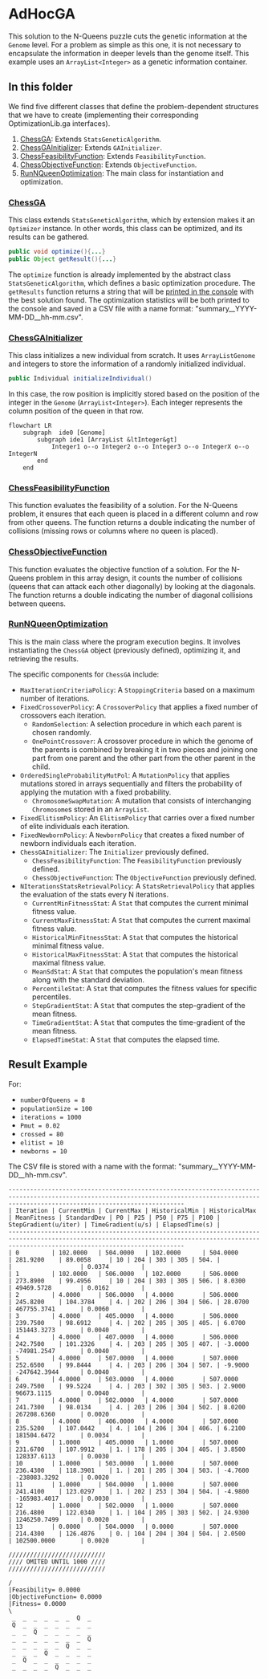 # AdHocGA
This solution to the N-Queens puzzle cuts the genetic information at the `Genome` level. For a problem as simple
as this one, it is not necessary to encapsulate the information in deeper levels than the genome itself. This example 
uses an `ArrayList<Integer>` as a genetic information container.

## In this folder
We find five different classes that define the problem-dependent structures that we have to create (implementing their 
corresponding OptimizationLib.ga interfaces).

1.  [ChessGA](#chessga): Extends `StatsGeneticAlgorithm`.
2.  [ChessGAInitializer](#chessgainitializer): Extends `GAInitializer`.
3.  [ChessFeasibilityFunction](#chessfeasibilityfunction): Extends `FeasibilityFunction`.
4.  [ChessObjectiveFunction](#chessobjectivefunction): Extends `ObjectiveFunction`.
5.  [RunNQueenOptimization](#runnqueenoptimization): The main class for instantiation and optimization.

### [ChessGA](https://github.com/SergioOyaga/GeneticAlgorithmExamples/blob/master/src/main/java/org/soyaga/examples/NQueenProblem/AdHocGA/ChessGA.java)
This class extends `StatsGeneticAlgorithm`, which by extension makes it an `Optimizer` instance. In other words, this class 
can be optimized, and its results can be gathered.
````java
public void optimize(){...}
public Object getResult(){...}
````
The `optimize` function is already implemented by the abstract class `StatsGeneticAlgorithm`, which defines a basic 
optimization procedure. The `getResults` function returns a string that will be [printed in the console](#result-example)
with the best solution found. The optimization statistics will be both printed to the console and saved in a CSV file with a name format: "summary__YYYY-MM-DD__hh-mm.csv".

### [ChessGAInitializer](https://github.com/SergioOyaga/GeneticAlgorithmExamples/blob/master/src/main/java/org/soyaga/examples/NQueenProblem/AdHocGA/ChessGAInitializer.java)
This class initializes a new individual from scratch.
It uses `ArrayListGenome` and integers to store the information of a randomly initialized individual.
````java
public Individual initializeIndividual()
````
In this case, the row position is implicitly stored based on the position of the integer in the `Genome` 
(`ArrayList<Integer>`). Each integer represents the column position of the queen in that row.

````mermaid
flowchart LR
    subgraph  ide0 [Genome]
        subgraph ide1 [ArrayList &ltInteger&gt]
            Integer1 o--o Integer2 o--o Integer3 o--o IntegerX o--o IntegerN
        end
    end
````

### [ChessFeasibilityFunction](https://github.com/SergioOyaga/GeneticAlgorithmExamples/blob/master/src/main/java/org/soyaga/examples/NQueenProblem/AdHocGA/ChessFeasibilityFunction.java)
This function evaluates the feasibility of a solution.
For the N-Queens problem, it ensures that each queen is placed in a different column and row from other queens.
The function returns a double indicating the number of collisions (missing rows or columns where no queen is placed).

### [ChessObjectiveFunction](https://github.com/SergioOyaga/GeneticAlgorithmExamples/blob/master/src/main/java/org/soyaga/examples/NQueenProblem/AdHocGA/ChessObjectiveFunction.java)
This function evaluates the objective function of a solution.
For the N-Queens problem in this array design,
it counts the number of collisions (queens that can attack each other diagonally) by looking at the diagonals.
The function returns a double indicating the number of diagonal collisions between queens.

### [RunNQueenOptimization](https://github.com/SergioOyaga/GeneticAlgorithmExamples/blob/master/src/main/java/org/soyaga/examples/NQueenProblem/AdHocGA/RunNQueenOptimization.java)
This is the main class where the program execution begins.
It involves instantiating the `ChessGA` object (previously defined), optimizing it, and retrieving the results.

The specific components for `ChessGA` include:

-   `MaxIterationCriteriaPolicy`: A `StoppingCriteria` based on a maximum number of iterations.
-   `FixedCrossoverPolicy`: A `CrossoverPolicy` that applies a fixed number of crossovers each iteration.
    -   `RandomSelection`: A selection procedure in which each parent is chosen randomly.
    -   `OnePointCrossover`: A crossover procedure in which the genome of the parents is combined by breaking it in two pieces
        and joining one part from one parent and the other part from the other parent in the child.
-   `OrderedSingleProbabilityMutPol`: A `MutationPolicy` that applies mutations stored in arrays sequentially and filters the
    probability of applying the mutation with a fixed probability.
    -   `ChromosomeSwapMutation`: A mutation that consists of interchanging `Chromosome`s stored in an `ArrayList`.
-   `FixedElitismPolicy`: An `ElitismPolicy` that carries over a fixed number of elite individuals each iteration.
-   `FixedNewbornPolicy`: A `NewbornPolicy` that creates a fixed number of newborn individuals each iteration.
-   `ChessGAInitializer`: The `Initializer` previously defined.
    -   `ChessFeasibilityFunction`: The `FeasibilityFunction` previously defined.
    -   `ChessObjectiveFunction`: The `ObjectiveFunction` previously defined.
-   `NIterationsStatsRetrievalPolicy`: A `StatsRetrievalPolicy` that applies the evaluation of the stats every N iterations.
    -   `CurrentMinFitnessStat`: A `Stat` that computes the current minimal fitness value.
    -   `CurrentMaxFitnessStat`: A `Stat` that computes the current maximal fitness value.
    -   `HistoricalMinFitnessStat`: A `Stat` that computes the historical minimal fitness value.
    -   `HistoricalMaxFitnessStat`: A `Stat` that computes the historical maximal fitness value.
    -   `MeanSdStat`: A `Stat` that computes the population's mean fitness along with the standard deviation.
    -   `PercentileStat`: A `Stat` that computes the fitness values for specific percentiles.
    -   `StepGradientStat`: A `Stat` that computes the step-gradient of the mean fitness.
    -   `TimeGradientStat`: A `Stat` that computes the time-gradient of the mean fitness.
    -   `ElapsedTimeStat`: A `Stat` that computes the elapsed time.

## Result Example
For:

-   `numberOfQueens = 8`
-   `populationSize = 100`
-   `iterations = 1000`
-   `Pmut = 0.02`
-   `crossed = 80`
-   `elitist = 10`
-   `newborns = 10`

The CSV file is stored with a name with the format: "summary__YYYY-MM-DD__hh-mm.csv".

````
---------------------------------------------------------------------------------------------------------------------------------------------------------------------------------------------
| Iteration | CurrentMin | CurrentMax | HistoricalMin | HistoricalMax | MeanFitness | StandardDev | P0 | P25 | P50 | P75 | P100 | StepGradient(u/iter) | TimeGradient(u/s) | ElapsedTime(s) |
---------------------------------------------------------------------------------------------------------------------------------------------------------------------------------------------
| 0         | 102.0000   | 504.0000   | 102.0000      | 504.0000      | 281.9200    | 89.0058     | 10 | 204 | 303 | 305 | 504. |                      |                   | 0.0374         |
| 1         | 102.0000   | 506.0000   | 102.0000      | 506.0000      | 273.8900    | 99.4956     | 10 | 204 | 303 | 305 | 506. | 8.0300               | 49469.5728        | 0.0162         |
| 2         | 4.0000     | 506.0000   | 4.0000        | 506.0000      | 245.8200    | 104.3784    | 4. | 202 | 206 | 304 | 506. | 28.0700              | 467755.3741       | 0.0060         |
| 3         | 4.0000     | 405.0000   | 4.0000        | 506.0000      | 239.7500    | 98.6912     | 4. | 202 | 205 | 305 | 405. | 6.0700               | 151443.3273       | 0.0040         |
| 4         | 4.0000     | 407.0000   | 4.0000        | 506.0000      | 242.7500    | 101.2326    | 4. | 203 | 205 | 305 | 407. | -3.0000              | -74981.2547       | 0.0040         |
| 5         | 4.0000     | 507.0000   | 4.0000        | 507.0000      | 252.6500    | 99.8444     | 4. | 203 | 206 | 304 | 507. | -9.9000              | -247642.3944      | 0.0040         |
| 6         | 4.0000     | 503.0000   | 4.0000        | 507.0000      | 249.7500    | 99.5224     | 4. | 203 | 302 | 305 | 503. | 2.9000               | 96673.1115        | 0.0040         |
| 7         | 4.0000     | 502.0000   | 4.0000        | 507.0000      | 241.7300    | 98.0134     | 4. | 203 | 206 | 304 | 502. | 8.0200               | 267208.6360       | 0.0020         |
| 8         | 4.0000     | 406.0000   | 4.0000        | 507.0000      | 235.5200    | 107.0442    | 4. | 104 | 206 | 304 | 406. | 6.2100               | 181504.6472       | 0.0034         |
| 9         | 1.0000     | 405.0000   | 1.0000        | 507.0000      | 231.6700    | 107.9912    | 1. | 178 | 205 | 304 | 405. | 3.8500               | 128337.6113       | 0.0030         |
| 10        | 1.0000     | 503.0000   | 1.0000        | 507.0000      | 236.4300    | 118.3901    | 1. | 201 | 205 | 304 | 503. | -4.7600              | -238083.3292      | 0.0020         |
| 11        | 1.0000     | 504.0000   | 1.0000        | 507.0000      | 241.4100    | 123.0297    | 1. | 202 | 253 | 304 | 504. | -4.9800              | -165983.4017      | 0.0030         |
| 12        | 1.0000     | 502.0000   | 1.0000        | 507.0000      | 216.4800    | 122.0340    | 1. | 104 | 205 | 303 | 502. | 24.9300              | 1246250.7499      | 0.0020         |
| 13        | 0.0000     | 504.0000   | 0.0000        | 507.0000      | 214.4300    | 126.4876    | 0. | 104 | 204 | 304 | 504. | 2.0500               | 102500.0000       | 0.0020         |

///////////////////////////
//// OMITED UNTIL 1000 ////
///////////////////////////

/
|Feasibility= 0.0000
|ObjectiveFunction= 0.0000
|Fitness= 0.0000
\
 _  _  _  _  _  _  Q  _ 
 Q  _  _  _  _  _  _  _ 
 _  _  Q  _  _  _  _  _ 
 _  _  _  _  _  _  _  Q 
 _  _  _  _  _  Q  _  _ 
 _  _  _  Q  _  _  _  _ 
 _  Q  _  _  _  _  _  _ 
 _  _  _  _  Q  _  _  _ 
````
